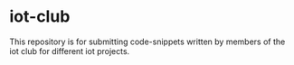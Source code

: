 # iot-club
This repository is for submitting code-snippets written by members of the iot club for different iot projects.
